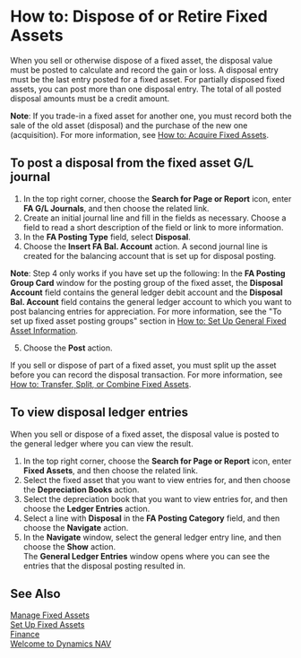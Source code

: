 <properties
                pageTitle="How to: Dispose of or Retire Fixed Assets| Financials"
                description="Describes how to sell or retire a fixed asset."
                services="project-madeira"
                documentationCenter=""
                authors="SorenGP"
/>
<tags
    ms.service="project-madeira"
    ms.topic="article"
    ms.devlang="na"
    ms.tgt_pltfrm="na"
    ms.workload="na"
    ms.date="09/29/2016"
    ms.author="SorenGP" />

# How to: Dispose of or Retire Fixed Assets
When you sell or otherwise dispose of a fixed asset, the disposal value must be posted to calculate and record the gain or loss. A disposal entry must be the last entry posted for a fixed asset. For partially disposed fixed assets, you can post more than one disposal entry. The total of all posted disposal amounts must be a credit amount.  
  
**Note**: If you trade-in a fixed asset for another one, you must record both the sale of the old asset (disposal) and the purchase of the new one (acquisition). For more information, see [How to: Acquire Fixed Assets](fa-how-acquire.md).  
  
## To post a disposal from the fixed asset G/L journal  
1. In the top right corner, choose the **Search for Page or Report** icon, enter **FA G/L Journals**, and then choose the related link.  
2. Create an initial journal line and fill in the fields as necessary. Choose a field to read a short description of the field or link to more information.  
3. In the **FA Posting Type** field, select **Disposal**.  
4. Choose the **Insert FA Bal. Account** action. A second journal line is created for the balancing account that is set up for disposal posting.  
  
**Note**: Step 4 only works if you have set up the following: In the **FA Posting Group Card** window for the posting group of the fixed asset, the **Disposal Account** field contains the general ledger debit account and the **Disposal Bal. Account** field contains the general ledger account to which you want to post balancing entries for appreciation. For more information, see the "To set up fixed asset posting groups" section in [How to: Set Up General Fixed Asset Information](fa-how-setup-general.md).  
  
5. Choose the **Post** action.  
  
If you sell or dispose of part of a fixed asset, you must split up the asset before you can record the disposal transaction. For more information, see [How to: Transfer, Split, or Combine Fixed Assets](fa-how-trans-split-combine.md).  
  
## To view disposal ledger entries  
When you sell or dispose of a fixed asset, the disposal value is posted to the general ledger where you can view the result.  
  
1. In the top right corner, choose the **Search for Page or Report** icon, enter **Fixed Assets**, and then choose the related link.  
2. Select the fixed asset that you want to view entries for, and then choose the **Depreciation Books** action.  
3. Select the depreciation book that you want to view entries for, and then choose the **Ledger Entries** action.  
4. Select a line with **Disposal** in the **FA Posting Category** field, and then choose the **Navigate** action.  
5. In the **Navigate** window, select the general ledger entry line, and then choose the **Show** action.  
The **General Ledger Entries** window opens where you can see the entries that the disposal posting resulted in.  
  
## See Also  
[Manage Fixed Assets](fa-manage.md)  
[Set Up Fixed Assets](fa-setup.md)  
[Finance](finance.md)  
[Welcome to Dynamics NAV](madeira-get-started.md)
